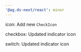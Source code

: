 ```yaml
---
'@ag.ds-next/react': minor
---
```


icon: Add new `CheckIcon`

checkbox: Updated indicator icon 

switch: Updated indicator icon 
